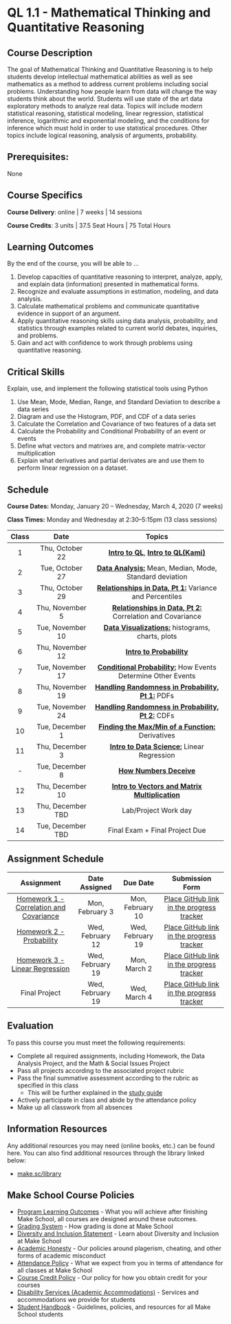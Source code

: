 # QL 1.1 - Mathematical Thinking and Quantitative Reasoning

## Course Description

The goal of Mathematical Thinking and Quantitative Reasoning is to help students develop intellectual mathematical abilities as well as see mathematics as a method to address current problems including social problems. Understanding how people learn from data will change the way students think about the world. Students will use state of the art data exploratory methods to analyze real data. Topics will include modern statistical reasoning, statistical modeling, linear regression, statistical inference, logarithmic and exponential modeling, and the conditions for inference which must hold in order to use statistical procedures.  Other topics include logical reasoning, analysis of arguments, probability.

## Prerequisites:  

None

## Course Specifics

**Course Delivery**: online | 7 weeks | 14 sessions

**Course Credits**: 3 units | 37.5 Seat Hours | 75 Total Hours

## Learning Outcomes

By the end of the course, you will be able to ...

1. Develop capacities of quantitative reasoning to interpret, analyze, apply, and explain data (information) presented in mathematical forms.
1. Recognize and evaluate assumptions in estimation, modeling, and data analysis.
1. Calculate mathematical problems and communicate quantitative evidence in support of an argument.
1. Apply quantitative reasoning skills using data analysis, probability, and statistics through examples related to current world debates, inquiries, and problems.
1. Gain and act with confidence to work through problems using quantitative reasoning.

## Critical Skills

Explain, use, and implement the following statistical tools using Python

1. Use Mean, Mode, Median, Range, and Standard Deviation to describe a data series
2. Diagram and use the Histogram, PDF, and CDF of a data series
3. Calculate the Correlation and Covariance of two features of a data set
4. Calculate the Probability and Conditional Probability of an event or events
5. Define what vectors and matrixes are, and complete matrix-vector multiplication
6. Explain what derivatives and partial derivates are and use them to perform linear regression on a dataset.


## Schedule


<!-- | Class |          Date          |                 Topics                  |
|:-----:|:----------------------:|:---------------------------------------:|
|  1 |   Tue, June 2             | **[Intro to QL](https://docs.google.com/presentation/d/10puex-O20RivRpA9g6hSRr9VMEm4Ebbx5LqhmK1jXvw/edit?usp=sharing)** - |
|  2 |   Thu, June 4             | **[Data Analysis:](./Notebooks/Descriptive_Statistics.ipynb)** Mean, Median, Mode, Standard deviation |
|  3 |   Tue, June 9             | **[Relationships in Data, Pt 1:](./Notebooks/relationships_data/Relationships_in_Data.ipynb)** Variance and Percentiles |
|  4 |   Thu, June 11             | **[Relationships in Data, Pt 2:](./Notebooks/relationships_data/Relationships_in_Data.ipynb)** Correlation and Covariance |
|  5 |   Tue, June 16              | **[Data Visualizations:](./Notebooks/visualizations/visualizations_in_data.ipynb)** histograms, charts, plots |
|  6 |   Thu, June 18             | **[Intro to Probability](./Notebooks/Probability.ipynb)**  |
|  7 |   Tue, June 23             | **[Conditional Probability:](./Notebooks/Conditional_Probability//Conditional_probability.ipynb)** How Events Determine Other Events |
|  8 |   Thu, June 25            | **[Handling Randomness in Probability, Pt 1:](./Notebooks/Handling_Randomness_in_Probability/pdf_cdf_Normal.ipynb)** PDFs |
|  9 |   Tue, June 30            | **[Handling Randomness in Probability, Pt 2:](./Notebooks/Handling_Randomness_in_Probability/pdf_cdf_Normal.ipynb)** CDFs |
| 10 |   Thu, July 2            | **[Finding the Max/Min of a Function:](./Notebooks/Calculus/partial_derivative.ipynb)** Derivatives |  
| 11 |   Tue, July 7             | **Intro to Data Science:** Linear Regression |
| -  |   Thu, July 9             | **NO CLASS** - Thanksgiving  |
| 12 |   Tue, July 14             | **[How Numbers Deceive](./Notebooks/Numbers_Deceive/How_Numbers_Deceive.ipynb)** |
| 13 |   Thu, July 16              | **[Intro to Vectors and  Matrix Multiplication](./Notebooks/Linear_Algebra/linear_algebra.ipynb)** |
| 14 |   Tue, July 21             | Lab/Project Work day  |
| 15 |   Thu, July 23             | Final Exam + Final Project Due | -->


**Course Dates:** Monday, January 20 – Wednesday, March 4, 2020 (7 weeks)

**Class Times:** Monday and Wednesday at 2:30–5:15pm (13 class sessions)

<!-- | Class |          Date          |                 Topics                  |
|:-----:|:----------------------:|:---------------------------------------:|
|  - |  Mon, January 20               | **NO CLASS** - MLK Day |
|  1 |  Wed, January 22               | **[Intro to QL](https://docs.google.com/presentation/d/10puex-O20RivRpA9g6hSRr9VMEm4Ebbx5LqhmK1jXvw/edit?usp=sharing)** |
|  2 |  Mon, January 27               | **[Data Analysis:](./Notebooks/Descriptive_Statistics.ipynb)** Mean, Median, Mode, Standard deviation |
|  3 |  Wed, January 29               | **[Relationships in Data, Pt 1:](./Notebooks/relationships_data/Relationships_in_Data.ipynb)** Variance and Percentiles |
|  4 |  Mon, February 3               | **[Relationships in Data, Pt 2:](./Notebooks/relationships_data/Relationships_in_Data.ipynb)** Correlation and Covariance |
|  5 |  Wed, February 5               | **[Intro to Probability](./Notebooks/Probability.ipynb)** |
|  6 |  Mon, February 10              | **[Handling Randomness in Probability, Pt 1:](./Notebooks/Handling_Randomness_in_Probability/pdf_cdf_Normal.ipynb)** PDFs |
|  7 |  Wed, February 12              | **[Handling Randomness in Probability, Pt 2:](./Notebooks/Handling_Randomness_in_Probability/pdf_cdf_Normal.ipynb)** CDFs |
|  8 |  Mon, February 17              |  **[Finding the Max/Min of a Function:](./Notebooks/Calculus/partial_derivative.ipynb)** Derivatives |
|  9 |  Wed, February 19              | **[Intro to Data Science:](./Final_Project/Final_Project.ipynb)** Linear Regression |
| 10 |  Mon, February 24              | **[How Numbers Deceive](./Notebooks/Numbers_Deceive/How_Numbers_Deceive.ipynb)**|  
| 11 |  Wed, February 26              | **[Intro to Vectors and  Matrix Multiplication](./Notebooks/Linear_Algebra/linear_algebra.ipynb)**|
| 12 |  Mon, March 2                  | Lab/Project Work day |
| 13 |  Wed, March 4                  | Presentations | -->


| Class |          Date          |                 Topics                  |
|:-----:|:----------------------:|:---------------------------------------:|
|  1 |   Thu, October 22             | **[Intro to QL](https://docs.google.com/presentation/d/10puex-O20RivRpA9g6hSRr9VMEm4Ebbx5LqhmK1jXvw/edit?usp=sharing)**, **[Intro to QL(Kami)](https://docs.google.com/presentation/d/1YHxlWCWymcw2Uhiz1QaLNgiZ9odVA8WzDS644JcFYNI/edit?usp=sharing)**|
|  2 |   Tue, October 27             | **[Data Analysis:](./Notebooks/Descriptive_Statistics.ipynb)** Mean, Median, Mode, Standard deviation |
|  3 |   Thu, October 29            | **[Relationships in Data, Pt 1:](./Notebooks/relationships_data/Relationships_in_Data.ipynb)** Variance and Percentiles |
|  4 |   Thu, November 5             | **[Relationships in Data, Pt 2:](./Notebooks/relationships_data/Relationships_in_Data.ipynb)** Correlation and Covariance |
|  5 |   Tue, November 10              | **[Data Visualizations:](./Notebooks/visualizations/visualizations_in_data.ipynb)** histograms, charts, plots |
|  6 |   Thu, November 12             | **[Intro to Probability](./Notebooks/Probability.ipynb)**  |
|  7 |   Tue, November 17             | **[Conditional Probability:](./Notebooks/Conditional_Probability//Conditional_probability.ipynb)** How Events Determine Other Events |
|  8 |   Thu, November 19            | **[Handling Randomness in Probability, Pt 1:](./Notebooks/Handling_Randomness_in_Probability/pdf_cdf_Normal.ipynb)** PDFs |
|  9 |   Tue, November 24            | **[Handling Randomness in Probability, Pt 2:](./Notebooks/Handling_Randomness_in_Probability/pdf_cdf_Normal.ipynb)** CDFs |
| 10 |   Tue, December 1            | **[Finding the Max/Min of a Function:](./Notebooks/Calculus/partial_derivative.ipynb)** Derivatives |  
| 11 |   Thu, December 3             | **[Intro to Data Science:](./Final_Project/Final_Project.ipynb)** Linear Regression  |
| -  |   Tue, December 8             | **[How Numbers Deceive](./Notebooks/Numbers_Deceive/How_Numbers_Deceive.ipynb)**   |
| 12 |   Thu, December 10             | **[Intro to Vectors and  Matrix Multiplication](./Notebooks/Linear_Algebra/linear_algebra.ipynb)**|
| 13 |   Thu, December TBD             | Lab/Project Work day   |
| 14 |   Tue, December TBD             | Final Exam + Final Project Due  |

## Assignment Schedule

|                        Assignment             | Date Assigned |   Due Date   |            Submission Form                   |
|:---------------------------------------------:|:-------------:|:------------:|:--------------------------------------------:|
| [Homework 1 - Correlation and Covariance]     |  Mon, February 3  |  Mon, February 10  | [Place GitHub link in the progress tracker]  |
| [Homework 2 - Probability]                    |  Wed, February 12   |   Wed, February 19 | [Place GitHub link in the progress tracker]  |
| [Homework 3 - Linear Regression]              |  Wed, February 19  |  Mon, March 2 | [Place GitHub link in the progress tracker]  |
| Final Project                                 |  Wed, February 19  |  Wed, March 4 | [Place GitHub link in the progress tracker]  |

[Homework 1 - Correlation and Covariance]: ./Assignments/HW1.ipynb
[Homework 2 - Probability]: ./Assignments/HW2.ipynb
[Homework 3 - Linear Regression]: ./Assignments/HW3.ipynb

[Place GitHub link in the progress tracker]: https://docs.google.com/spreadsheets/d/1T9CU4q9Ijg85fA5XSWPlfqbpSXuGshkL5lF6vAwWwJY/edit?usp=sharing

## Evaluation
To pass this course you must meet the following requirements:

- Complete all required assignments, including Homework, the Data Analysis Project, and the  Math & Social Issues Project
- Pass all projects according to the associated project rubric
- Pass the final summative assessment according to the rubric as specified in this class
    - This will be further explained in the [study guide](ADD_STUDY_GUIDE_LNK)
- Actively participate in class and abide by the attendance policy
- Make up all classwork from all absences

##  Information Resources

Any additional resources you may need (online books, etc.) can be found here. You can also find additional resources through the library linked below:

- [make.sc/library](http://make.sc/library)

## Make School Course Policies

- [Program Learning Outcomes](https://make.sc/program-learning-outcomes) - What you will achieve after finishing Make School, all courses are designed around these outcomes.
- [Grading System](https://make.sc/grading-system) - How grading is done at Make School
- [Diversity and Inclusion Statement](https://make.sc/diversity-and-inclusion-statement) - Learn about Diversity and Inclusion at Make School
- [Academic Honesty](https://make.sc/academic-honesty-policy) - Our policies around plagerism, cheating, and other forms of academic misconduct
- [Attendance Policy](https://make.sc/attendance-policy) - What we expect from you in terms of attendance for all classes at Make School
- [Course Credit Policy](https://make.sc/course-credit-policy) - Our policy for how you obtain credit for your courses
- [Disability Services (Academic Accommodations)](https://make.sc/disability-services) - Services and accommodations we provide for students
- [Student Handbook](https://make.sc/student-handbook) - Guidelines, policies, and resources for all Make School students
